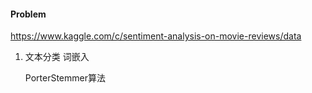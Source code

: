 #### Problem

https://www.kaggle.com/c/sentiment-analysis-on-movie-reviews/data

1. 文本分类
    词嵌入

    PorterStemmer算法

